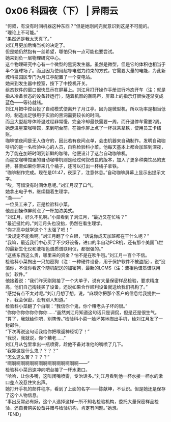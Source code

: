 # 0x06 科园夜（下） | 异雨云
  
“何叙，有没有时间机器这种东西？”但是她刚问完就意识到这是不可能的。  
“理论上不可能。”  
“果然还是我太天真了。”  
刘江月更加后悔当初的决定了。  
但是她仍然抱有一丝希望，哪怕只有一点可能也要尝试。  
她来到负一层物理研究中心。  
这个物理研究中心有一个微型的黑洞发生器。虽然是微型，但是它的体积也相当于半个篮球场了。而且因为使用超导电磁力约束的方式，它需要大量的电能，为此新城科技园区专门为月江亭配置了一个变电站。  
她来到发生器中控室，按下了中控机开关。  
组态软件的窗口很快显示在屏幕上。刘江月打开操作手册进行冷态开车（注：就是指从冷备状态的设备转运行），随着机器的轰鸣声，屏幕上的指示灯很快逐渐变成蓝色——等待就绪。  
刘江月把中控台投了自动模式便离开了月江亭。因为是微型机，所以功率是相当低的，制造出足够用于实验的黑洞需要较长的时间。  
而且大型超导体降温过程非常慢，完全冷却最快需要一周，而升温停车需要2周。  
她走进星空咖啡馆，来到吧台前，在操作屏上点了一杯抹茶拿铁，使用员工卡结账。  
咖啡馆夜间是无人值守的，因此若有夜间点单，会由机器来自动制作。发明自动咖啡机的是一名检验中心的人员，自称检验科小菜。他每天基本上都会加班到深夜，为了能在加班时喝到新鲜的咖啡，他便设计了这台自动咖啡机。  
而星空咖啡馆里的自动咖啡机则是经过何叙改良的版本，加入了更多种类饮品的支持，甚至如果你带来几个橘子，还可以打出一杯橘子拿铁。  
“咖啡制作完成。现在是01:47，夜深了，注意休息。”自动咖啡屏幕上显示出提示文字。  
“唉，可惜没有时间休息呢。”刘江月叹了口气。  
她拿出电子书，继续翻着生理学。  
“滴——”  
一位员工来了，正是检验科小菜。  
他走到操作屏前点了一杯加浓美式。  
“刘江月，好久不见啊。”小菜看到了刘江月，“最近又在忙啥？”  
“最近挺忙的。”刘江月头也没抬，仍然在看生理学。  
“你才高中就学这个？太强了吧！”  
“没规定不能看啊。”刘江月翻了个白眼，“话说你成天加班都在干什么呢？”  
“我嘛，最近我们中心买了不少好设备，进口的半自动PCR机，还有那个美国飞世的最新生化仪和液相色谱质谱联用仪，都很强的。”  
“这些东西这么贵，哪里来的资金？怕不是在吹牛哦。”刘江月一百个不信。  
检验科小菜掏出一只加密狗（注：一种硬件设备，用于保护软件不被盗版），说“没骗你，不信你看这个随机配送的加密狗，最新的LCMS（注：液相色谱质谱联用仪）软件。”  
他接着说：“我们昨天刚刚接了一个大单子，说有大量保密样品检验，要求精度高，他们自己掏钱买了设备，还说如果合作顺利设备就送给我们机构了。”  
“感觉有点不太对呢。”刘江月想了想，说，“麻烦你把那个客户的信息给我提供一下，我会保密，没有别人知道。”  
检验科小菜翻了个白眼：“我信你个鬼，你个糟老头子坏的很。”  
“你你你你你你你你你……”虽然刘江月知道这句话只是调侃，但是还是很生气。  
“算了，我就给你吧，别瞎传。”检验科小菜一脸坏笑地掏出手机，给刘江月发了一封邮件。  
“下次再说这句话我给你把喉返神经切了！”  
“我说，我就说，你个糟老……”  
刘江月从包里拿出一瓶喷雾，趁他不备对准他的嘴喷了几下。  
“我靠这是什么鬼？？？？”  
“怎么这么苦？？？？”  
“啊啊啊啊啊啊啊啊啊啊啊啊啊啊啊啊——”  
检验科小菜迅速冲向吧台接了一杯水漱口。  
“哈哈，让你多嘴，这叫闭嘴喷雾，专治话多。”刘江月看到他一杯水接一杯水的漱口差点没忍住笑出声。  
她打开手机的邮件程序，看到了上面的名字——陈献坤，不认识。但是她还是保存了这个人物信息。  
“事出反常必有妖，这个人选择这样一所不知名检验机构，委托大量保密样品检验，还自费购买设备并赠与检验机构，肯定有问题。”她想。  
「END」  

